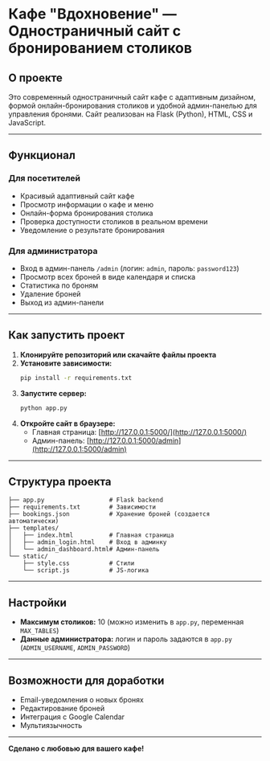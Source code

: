 # Кафе "Вдохновение" — Одностраничный сайт с бронированием столиков

## О проекте

Это современный одностраничный сайт кафе с адаптивным дизайном, формой онлайн-бронирования столиков и удобной админ-панелью для управления бронями. Сайт реализован на Flask (Python), HTML, CSS и JavaScript.

---

## Функционал

### Для посетителей
- Красивый адаптивный сайт кафе
- Просмотр информации о кафе и меню
- Онлайн-форма бронирования столика
- Проверка доступности столиков в реальном времени
- Уведомление о результате бронирования

### Для администратора
- Вход в админ-панель `/admin` (логин: `admin`, пароль: `password123`)
- Просмотр всех броней в виде календаря и списка
- Статистика по броням
- Удаление броней
- Выход из админ-панели

---

## Как запустить проект

1. **Клонируйте репозиторий или скачайте файлы проекта**
2. **Установите зависимости:**
   ```bash
   pip install -r requirements.txt
   ```
3. **Запустите сервер:**
   ```bash
   python app.py
   ```
4. **Откройте сайт в браузере:**
   - Главная страница: [http://127.0.0.1:5000/](http://127.0.0.1:5000/)
   - Админ-панель: [http://127.0.0.1:5000/admin](http://127.0.0.1:5000/admin)

---

## Структура проекта

```
├── app.py                  # Flask backend
├── requirements.txt        # Зависимости
├── bookings.json           # Хранение броней (создается автоматически)
├── templates/
│   ├── index.html          # Главная страница
│   ├── admin_login.html    # Вход в админку
│   └── admin_dashboard.html# Админ-панель
└── static/
    ├── style.css           # Стили
    └── script.js           # JS-логика
```

---

## Настройки
- **Максимум столиков:** 10 (можно изменить в `app.py`, переменная `MAX_TABLES`)
- **Данные администратора:** логин и пароль задаются в `app.py` (`ADMIN_USERNAME`, `ADMIN_PASSWORD`)

---

## Возможности для доработки
- Email-уведомления о новых бронях
- Редактирование броней
- Интеграция с Google Calendar
- Мультиязычность

---

**Сделано с любовью для вашего кафе!** 